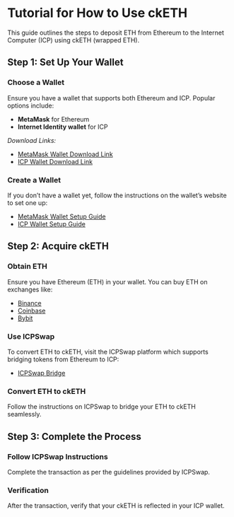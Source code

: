 # Tutorial for How to Use ckETH

This guide outlines the steps to deposit ETH from Ethereum to the Internet Computer (ICP) using ckETH (wrapped ETH).

## Step 1: Set Up Your Wallet

### Choose a Wallet
Ensure you have a wallet that supports both Ethereum and ICP. Popular options include:
- **MetaMask** for Ethereum
- **Internet Identity wallet** for ICP

*Download Links:*
- [MetaMask Wallet Download Link](https://chrome.google.com/webstore/detail/metamask/nkbihfbeogaeaoehlefnkodbefgpgknn)
- [ICP Wallet Download Link](https://nns.ic0.app/tokens/)

### Create a Wallet
If you don’t have a wallet yet, follow the instructions on the wallet’s website to set one up:
- [MetaMask Wallet Setup Guide](https://metamask.io/)
- [ICP Wallet Setup Guide](https://nns.ic0.app/tokens/)

## Step 2: Acquire ckETH

### Obtain ETH
Ensure you have Ethereum (ETH) in your wallet. You can buy ETH on exchanges like:
- [Binance](https://binance.com)
- [Coinbase](https://www.coinbase.com/en-gb/exchange)
- [Bybit](http://www.bybit.com/)

### Use ICPSwap
To convert ETH to ckETH, visit the ICPSwap platform which supports bridging tokens from Ethereum to ICP:
- [ICPSwap Bridge](https://app.icpswap.com/ck-bridge?tokenId=ss2fx-dyaaa-aaaar-qacoq-cai&chain=Ethereum)

### Convert ETH to ckETH
Follow the instructions on ICPSwap to bridge your ETH to ckETH seamlessly.

## Step 3: Complete the Process

### Follow ICPSwap Instructions
Complete the transaction as per the guidelines provided by ICPSwap.

### Verification
After the transaction, verify that your ckETH is reflected in your ICP wallet.
